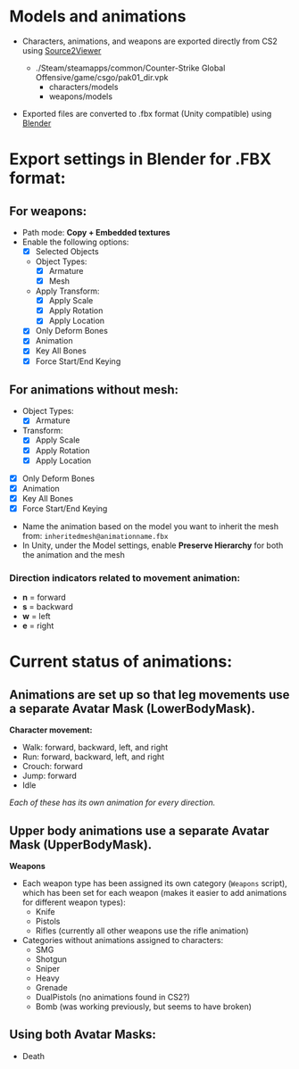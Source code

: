 # Models and animations

- Characters, animations, and weapons are exported directly from CS2 using [Source2Viewer](https://valveresourceformat.github.io/)
  - ./Steam/steamapps/common/Counter-Strike Global Offensive/game/csgo/pak01_dir.vpk
    - characters/models
    - weapons/models

- Exported files are converted to .fbx format (Unity compatible) using [Blender](https://www.blender.org/)

# Export settings in Blender for .FBX format:
## For weapons:

- Path mode: **Copy + Embedded textures**
- Enable the following options:
  - [x] Selected Objects
  - Object Types:
    - [x] Armature
    - [x] Mesh
  - Apply Transform:
    - [x] Apply Scale
    - [x] Apply Rotation
    - [x] Apply Location
  - [x] Only Deform Bones
  - [x] Animation
  - [x] Key All Bones
  - [x] Force Start/End Keying

## For animations without mesh:

- Object Types:
  - [x] Armature
- Transform:
  - [x] Apply Scale
  - [x] Apply Rotation
  - [x] Apply Location
- [x] Only Deform Bones
- [x] Animation
- [x] Key All Bones
- [x] Force Start/End Keying
- Name the animation based on the model you want to inherit the mesh from: `inheritedmesh@animationname.fbx`
- In Unity, under the Model settings, enable **Preserve Hierarchy** for both the animation and the mesh

### Direction indicators related to movement animation:
- **n** = forward
- **s** = backward
- **w** = left
- **e** = right

# Current status of animations:

## Animations are set up so that leg movements use a separate Avatar Mask (**LowerBodyMask**).

**Character movement:**
- Walk: forward, backward, left, and right
- Run: forward, backward, left, and right
- Crouch: forward
- Jump: forward
- Idle

*Each of these has its own animation for every direction.*

## Upper body animations use a separate Avatar Mask (**UpperBodyMask**).

**Weapons**
- Each weapon type has been assigned its own category (`Weapons` script), which has been set for each weapon (makes it easier to add animations for different weapon types):
  - Knife
  - Pistols
  - Rifles (currently all other weapons use the rifle animation)
- Categories without animations assigned to characters:
  - SMG
  - Shotgun
  - Sniper
  - Heavy
  - Grenade
  - DualPistols (no animations found in CS2?)
  - Bomb (was working previously, but seems to have broken)

## Using both Avatar Masks:
- Death
